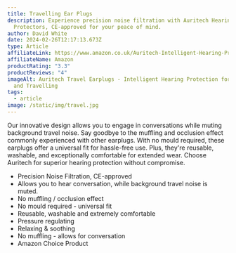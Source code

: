 ```yaml
---
title: Travelling Ear Plugs
description: Experience precision noise filtration with Auritech Hearing
  Protectors, CE-approved for your peace of mind.
author: David White
date: 2024-02-26T12:17:13.673Z
type: Article
affiliateLink: https://www.amazon.co.uk/Auritech-Intelligent-Hearing-Protection-Travelling/dp/B06XHJS2CN?maas=maas_adg_BA64DC7534EB1E48EF34F98E1DAD6759_afap_abs&ref_=aa_maas&tag=maas
affiliateName: Amazon
productRating: "3.3"
productReviews: "4"
imageAlt: Auritech Travel Earplugs - Intelligent Hearing Protection for Flying
  and Travelling
tags:
  - article
image: /static/img/travel.jpg
---
```

Our innovative design allows you to engage in conversations while muting background travel noise. Say goodbye to the muffling and occlusion effect commonly experienced with other earplugs. With no mould required, these earplugs offer a universal fit for hassle-free use. Plus, they're reusable, washable, and exceptionally comfortable for extended wear. Choose Auritech for superior hearing protection without compromise.

* Precision Noise Filtration, CE-approved
* Allows you to hear conversation, while background travel noise is muted.
* No muffling / occlusion effect
* No mould required - universal fit
* Reusable, washable and extremely comfortable
* Pressure regulating 
* Relaxing & soothing
* No muffling - allows for conversation
* Amazon Choice Product
